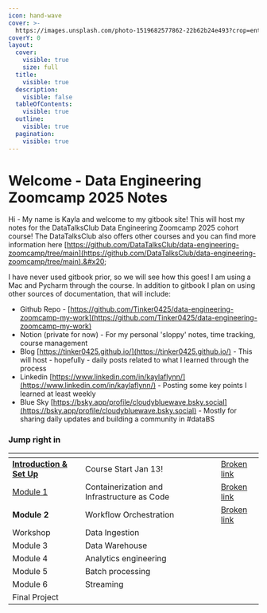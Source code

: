 ```yaml
---
icon: hand-wave
cover: >-
  https://images.unsplash.com/photo-1519682577862-22b62b24e493?crop=entropy&cs=srgb&fm=jpg&ixid=M3wxOTcwMjR8MHwxfHNlYXJjaHwzfHxib29rJTIwY29mZmVlfGVufDB8fHx8MTczNjgxODE0M3ww&ixlib=rb-4.0.3&q=85
coverY: 0
layout:
  cover:
    visible: true
    size: full
  title:
    visible: true
  description:
    visible: false
  tableOfContents:
    visible: true
  outline:
    visible: true
  pagination:
    visible: true
---
```


# Welcome - Data Engineering Zoomcamp 2025 Notes

Hi - My name is Kayla and welcome to my gitbook site! This will host my notes for the DataTalksClub Data Engineering Zoomcamp 2025 cohort course! The DataTalksClub also offers other courses and you can find more information here [https://github.com/DataTalksClub/data-engineering-zoomcamp/tree/main](https://github.com/DataTalksClub/data-engineering-zoomcamp/tree/main).&#x20;

I have never used gitbook prior, so we will see how this goes! I am using a Mac and Pycharm through the course. In addition to gitbook I plan on using other sources of documentation, that will include:

* Github Repo - [https://github.com/Tinker0425/data-engineering-zoomcamp-my-work](https://github.com/Tinker0425/data-engineering-zoomcamp-my-work)
* Notion (private for now) - For my personal 'sloppy' notes, time tracking, course management
* Blog [https://tinker0425.github.io/](https://tinker0425.github.io/) - This will host - hopefully - daily posts related to what I learned through the process
* Linkedin [https://www.linkedin.com/in/kaylaflynn/](https://www.linkedin.com/in/kaylaflynn/) - Posting some key points I learned at least weekly
* Blue Sky [https://bsky.app/profile/cloudybluewave.bsky.social](https://bsky.app/profile/cloudybluewave.bsky.social) - Mostly for sharing daily updates and building a community in #dataBS

### Jump right in

<table data-view="cards"><thead><tr><th></th><th></th><th data-hidden data-card-cover data-type="files"></th><th data-hidden></th><th data-hidden data-card-target data-type="content-ref"></th></tr></thead><tbody><tr><td><a href="introduction/introduction-and-set-up.md"><strong>Introduction &#x26; Set Up</strong></a></td><td>Course Start Jan 13!</td><td></td><td></td><td><a href="broken-reference">Broken link</a></td></tr><tr><td><a href="module-1/intro-to-module-1.md">Module 1</a></td><td>Containerization and Infrastructure as Code</td><td></td><td></td><td><a href="broken-reference">Broken link</a></td></tr><tr><td><strong>Module 2</strong></td><td>Workflow Orchestration</td><td></td><td></td><td><a href="broken-reference">Broken link</a></td></tr><tr><td>Workshop</td><td>Data Ingestion</td><td></td><td></td><td></td></tr><tr><td>Module 3</td><td>Data Warehouse</td><td></td><td></td><td></td></tr><tr><td>Module 4</td><td>Analytics engineering</td><td></td><td></td><td></td></tr><tr><td>Module 5</td><td>Batch processing</td><td></td><td></td><td></td></tr><tr><td>Module 6</td><td>Streaming</td><td></td><td></td><td></td></tr><tr><td>Final Project</td><td></td><td></td><td></td><td></td></tr></tbody></table>
